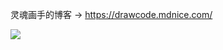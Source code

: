 灵魂画手的博客 -> https://drawcode.mdnice.com/

![](https://imgkr.cn-bj.ufileos.com/741c4d5c-cfb4-43d9-858b-146661b590df.gif)